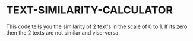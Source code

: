 # TEXT-SIMILARITY-CALCULATOR
This code tells you the similarity of 2 text's in the scale of 0 to 1. If its zero then  the 2 texts are not similar and vise-versa.
